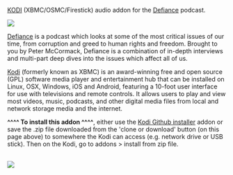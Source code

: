 <a href="kodi.tv">KODI<a> (XBMC/OSMC/Firestick) audio addon for the <a href="https://www.defiance.news/">Defiance</a> podcast.<br>

<img src="https://podcastaddict.com/cache/artwork/thumb/2448955"><br>

<a href="https://www.defiance.news/">Defiance</a> is a podcast which looks at some of the most critical issues of our time, from corruption and greed to human rights and freedom. Brought to you by Peter McCormack, Defiance is a combination of in-depth interviews and multi-part deep dives into the issues which affect all of us.<br>

<a href="www.kodi.tv">Kodi</a> (formerly known as XBMC) is an award-winning free and open source (GPL) software media player and entertainment hub that can be installed on Linux, OSX, Windows, iOS and Android, featuring a 10-foot user interface for use with televisions and remote controls. It allows users to play and view most videos, music, podcasts, and other digital media files from local and network storage media and the internet.<br>

<b>^^^^ To install this addon ^^^^</b>, either use the <a href="https://www.tvaddons.co/github-browser-kodi/">Kodi Github installer</a> addon or save the .zip file downloaded from the 'clone or download' button (on this page above) to somewhere the Kodi can access (e.g. network drive or USB stick). Then on the Kodi, go to addons > install from zip file.<br>

<br><a href="http://www.kodi.tv"><img src="https://kodi.tv/sites/default/files/page/field_image/about--devices.jpg">
